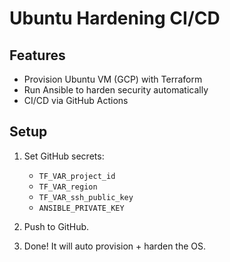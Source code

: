 # Ubuntu Hardening CI/CD

## Features
- Provision Ubuntu VM (GCP) with Terraform
- Run Ansible to harden security automatically
- CI/CD via GitHub Actions

## Setup
1. Set GitHub secrets:
   - `TF_VAR_project_id`
   - `TF_VAR_region`
   - `TF_VAR_ssh_public_key`
   - `ANSIBLE_PRIVATE_KEY`

2. Push to GitHub.
3. Done! It will auto provision + harden the OS.